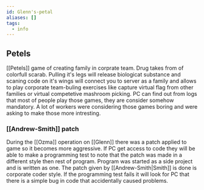 ```yaml
---
id: Glenn's-petal
aliases: []
tags:
  - info
---
```

## Petels
[[Petels]] game of creating family in corprate team. Drug takes from of colorfull scarab. Pulling it's legs will release biologicat substance and scaning code on it's wings will connect you to server as a family and allows to play corporate team-buling exercises like capture virtual flag from other families or virtual competetive mashroom picking. 
PC can find out from logs that most of people play those games, they are consider somehow mandatory. A lot of workers were considering those games boring and were asking to make those more intresting.

###  [[Andrew-Smith]] patch
During the [[Ozma]] operation on [[Glenn]] there was a patch applied to game so it becomes more aggressive. If PC get access to code they will be able to make a programming test to note that the patch was made in a different style then rest of program. Program was started as a side project and is written as one. The patch given by [[Andrew-Smith|Smith]] is done is corporate coder style. If the programming test fails it will look for PC that there is a simple bug in code that accidentally caused problems. 



